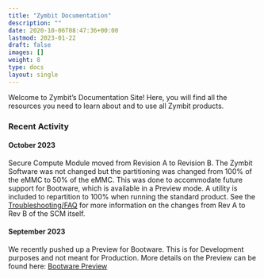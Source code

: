 ```yaml
---
title: "Zymbit Documentation"
description: ""
date: 2020-10-06T08:47:36+00:00
lastmod: 2023-01-22
draft: false
images: []
weight: 8
type: docs
layout: single
---
```


Welcome to Zymbit’s Documentation Site! Here, you will find all the resources you need to learn about and to use all Zymbit products.

### Recent Activity

#### October 2023
Secure Compute Module moved from Revision A to Revision B. The Zymbit Software was not changed but the partitioning was changed from 100% of the eMMC to 50% of the eMMC. This was done to accommodate future support for Bootware, which is available in a Preview mode. A utility is included to repartition to 100% when running the standard product. See the [Troubleshooting/FAQ](troubleshooting/scm) for more information on the changes from Rev A to Rev B of the SCM itself.

#### September 2023
We recently pushed up a Preview for Bootware. This is for Development purposes and not meant for Production. More details on the Preview can be found here:  [Bootware Preview](bootware-preview)
